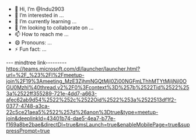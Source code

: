 - 👋 Hi, I’m @Indu2903
- 👀 I’m interested in ...
- 🌱 I’m currently learning ...
- 💞️ I’m looking to collaborate on ...
- 📫 How to reach me ...
- 😄 Pronouns: ...
- ⚡ Fun fact: ...

<!---
Indu2903/Indu2903 is a ✨ special ✨ repository because its `README.md` (this file) appears on your GitHub profile.
You can click the Preview link to take a look at your changes.
--->
--- mindtree link---------
https://teams.microsoft.com/dl/launcher/launcher.html?url=%2F_%23%2Fl%2Fmeetup-join%2F19%3Ameeting_MzE3ZjhmNGQtMjI0Zi00NGFmLThhMTYtMjljNjI0OGU0Mzhl%40thread.v2%2F0%3Fcontext%3D%257b%2522Tid%2522%253a%2522ff355289-721e-4dd7-a663-afec62ab9d54%2522%252c%2522Oid%2522%253a%2522513df1f2-0377-4748-a3ca-22c5ce21aea5%2522%257d%26anon%3Dtrue&type=meetup-join&deeplinkId=43401b74-dae5-4ea7-b77e-f169a8be2bae&directDl=true&msLaunch=true&enableMobilePage=true&suppressPrompt=true
